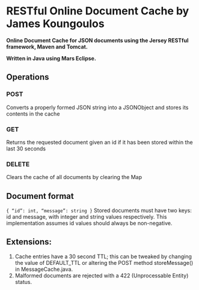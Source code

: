 # RESTful Online Document Cache by James Koungoulos

**Online Document Cache for JSON documents using the Jersey RESTful framework, Maven and Tomcat.**

**Written in Java using Mars Eclipse.**

## Operations
### POST
Converts a properly formed JSON string into a JSONObject and stores its contents in the cache

### GET
Returns the requested document given an id if it has been stored within the last 30 seconds

### DELETE
Clears the cache of all documents by clearing the Map

## Document format
`{
	“id”: int,
	“message”: string
}`
Stored documents must have two keys: id and message, with integer and string values respectively.
This implementation assumes id values should always be non-negative.

## Extensions:
1. Cache entries have a 30 second TTL; this can be tweaked by changing the value of DEFAULT_TTL or altering the POST method storeMessage() in MessageCache.java.
2. Malformed documents are rejected with a 422 (Unprocessable Entity) status.
